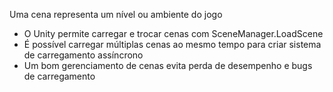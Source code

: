 Uma cena representa um nível ou ambiente do jogo
* O Unity permite carregar e trocar cenas com SceneManager.LoadScene
* É possível carregar múltiplas cenas ao mesmo tempo para criar sistema de carregamento assíncrono
* Um bom gerenciamento de cenas evita perda de desempenho e bugs de carregamento